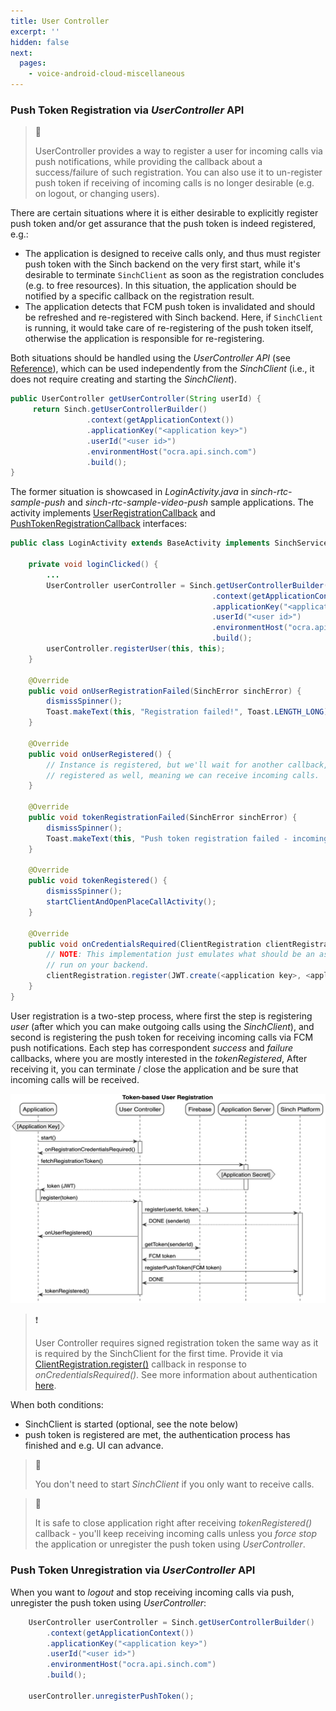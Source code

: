```yaml
---
title: User Controller
excerpt: ''
hidden: false
next:
  pages:
    - voice-android-cloud-miscellaneous
---
```


### Push Token Registration via _UserController_ API

> 📘
>
> UserController provides a way to register a user for incoming calls via push notifications, while providing the callback about a success/failure of such registration. You can also use it to un-register push token if receiving of incoming calls is no longer desirable (e.g. on logout, or changing users).

There are certain situations where it is either desirable to explicitly register push token and/or get assurance that the push token is indeed registered, e.g.:

- The application is designed to receive calls only, and thus must register push token with the Sinch backend on the very first start, while it's desirable to terminate `SinchClient` as soon as the registration concludes (e.g. to free resources). In this situation, the application should be notified by a specific callback on the registration result.
- The application detects that FCM push token is invalidated and should be refreshed and re-registered with Sinch backend. Here, if `SinchClient` is running, it would take care of re-registering of the push token itself, otherwise the application is responsible for re-registering.

Both situations should be handled using the _UserController API_ (see [Reference](reference\com\sinch\android\rtc\UserController.html)), which can be used independently from the _SinchClient_ (i.e., it does not require creating and starting the _SinchClient_).

```java
public UserController getUserController(String userId) {
     return Sinch.getUserControllerBuilder()
                 .context(getApplicationContext())
                 .applicationKey("<application key>")
                 .userId("<user id>")
                 .environmentHost("ocra.api.sinch.com")
                 .build();
}
```

The former situation is showcased in _LoginActivity.java_ in _sinch-rtc-sample-push_ and _sinch-rtc-sample-video-push_ sample applications. The activity implements [UserRegistrationCallback](reference\com\sinch\android\rtc\UserRegistrationCallback.html) and [PushTokenRegistrationCallback](reference\com\sinch\android\rtc\PushTokenRegistrationCallback.html) interfaces:

```java
public class LoginActivity extends BaseActivity implements SinchService.StartFailedListener, PushTokenRegistrationCallback, UserRegistrationCallback {

    private void loginClicked() {
        ...
        UserController userController = Sinch.getUserControllerBuilder()
                                             .context(getApplicationContext())
                                             .applicationKey("<application key>")
                                             .userId("<user id>")
                                             .environmentHost("ocra.api.sinch.com")
                                             .build();
        userController.registerUser(this, this);
    }

    @Override
    public void onUserRegistrationFailed(SinchError sinchError) {
        dismissSpinner();
        Toast.makeText(this, "Registration failed!", Toast.LENGTH_LONG).show();
    }

    @Override
    public void onUserRegistered() {
        // Instance is registered, but we'll wait for another callback, assuring that the push token is
        // registered as well, meaning we can receive incoming calls.
    }

    @Override
    public void tokenRegistrationFailed(SinchError sinchError) {
        dismissSpinner();
        Toast.makeText(this, "Push token registration failed - incoming calls can't be received!", Toast.LENGTH_LONG).show();
    }

    @Override
    public void tokenRegistered() {
        dismissSpinner();
        startClientAndOpenPlaceCallActivity();
    }

    @Override
    public void onCredentialsRequired(ClientRegistration clientRegistration) {
        // NOTE: This implementation just emulates what should be an async procedure, with JWT.create() being
        // run on your backend.
        clientRegistration.register(JWT.create(<application key>, <application secret>, mUserId));
    }
}
```

User registration is a two-step process, where first the step is registering _user_ (after which you can make outgoing calls using the _SinchClient_), and second is registering the push token for receiving incoming calls via FCM push notifications. Each step has correspondent _success_ and _failure_ callbacks, where you are mostly interested in the _tokenRegistered_, After receiving it, you can terminate / close the application and be sure that incoming calls will be received.

![Token-based User Registration](images\20200221-user_and_push_registration.png)

> ❗️
>
> User Controller requires signed registration token the same way as it is required by the SinchClient for the first time. Provide it via [ClientRegistration.register()](reference\com\sinch\android\rtc\ClientRegistration.html) callback in response to _onCredentialsRequired()_.
> See more information about authentication [here](doc:voice-android-cloud-application-authentication).

When both conditions:
- SinchClient is started (optional, see the note below)
- push token is registered
are met, the authentication process has finished and e.g. UI can advance.

> 📘
>
> You don't need to start _SinchClient_ if you only want to receive calls.

> 📘
>
> It is safe to close application right after receiving _tokenRegistered()_ callback - you'll keep receiving incoming calls unless you _force stop_ the application or unregister the push token using _UserController_.

### Push Token Unregistration via _UserController_ API

When you want to _logout_ and stop receiving incoming calls via push, unregister the push token using _UserController_:

```java
    UserController userController = Sinch.getUserControllerBuilder()
        .context(getApplicationContext())
        .applicationKey("<application key>")
        .userId("<user id>")
        .environmentHost("ocra.api.sinch.com")
        .build();

    userController.unregisterPushToken();
```
